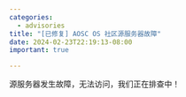 ```yaml
---
categories:
  - advisories
title: "[已修复] AOSC OS 社区源服务器故障"
date: 2024-02-23T22:19:13-08:00
important: true

---
```


源服务器发生故障，无法访问，我们正在排查中！

